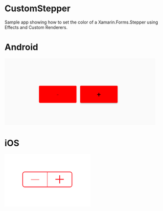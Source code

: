 # CustomStepper
Sample app showing how to set the color of a Xamarin.Forms.Stepper using Effects and Custom Renderers.

# Android 
![](https://github.com/brminnick/Videos/blob/master/CustomStepper/Red%20Android%20Stepper.png)

# iOS 
![](https://github.com/brminnick/Videos/blob/master/CustomStepper/Red%20iOS%20Stepper.png)
